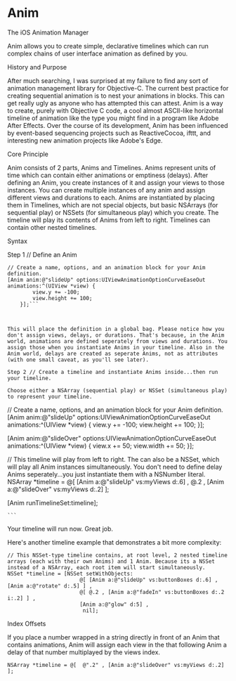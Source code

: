 Anim
====

The iOS Animation Manager

Anim allows you to create simple, declarative timelines which can run complex chains of user interface animation as defined by you.

History and Purpose

After much searching, I was surprised at my failure to find any sort of animation management library for Objective-C. 
The current best practice for creating sequential animation is to nest your animations in blocks. This can get really ugly as anyone who has attempted this can attest. Anim is a way to create, purely with Objective C code, a cool almost ASCII-like horizontal timeline of animation like the type you might find in a program like Adobe After Effects. Over the course of its development, Anim has been influenced by event-based sequencing projects such as ReactiveCocoa, ifttt, and interesting new animation projects like Adobe's Edge.

Core Principle

Anim consists of 2 parts, Anims and Timelines. Anims represent units of time which can contain either animations or emptiness (delays). After defining an Anim, you create instances of it and assign your views to those instances. You can create multiple instances of any anim and assign different views and durations to each.  Anims are instantiated by placing them in Timelines, which are not special objects, but basic NSArrays (for sequential play) or NSSets (for simultaneous play) which you create. The timeline will play its contents of Anims from left to right. Timelines can contain other nested timelines.


Syntax

Step 1 // Define an Anim

```
// Create a name, options, and an animation block for your Anim definition.
[Anim anim:@"slideUp" options:UIViewAnimationOptionCurveEaseOut animations:^(UIView *view) {
        view.y += -100;
        view.height += 100;
    }];```
    
    
    
This will place the definition in a global bag. Please notice how you don't assign views, delays, or durations. That's because, in the Anim world, animations are defined seperately from views and durations. You assign those when you instantiate Anims in your timeline. Also in the Anim world, delays are created as seperate Anims, not as attributes (with one small caveat, as you'll see later).

Step 2 // Create a timeline and instantiate Anims inside...then run your timeline.

Choose either a NSArray (sequential play) or NSSet (simultaneous play) to represent your timeline.

```
// Create a name, options, and an animation block for your Anim definition.
[Anim anim:@"slideUp" options:UIViewAnimationOptionCurveEaseOut animations:^(UIView *view) {
        view.y += -100;
        view.height += 100;
    }];
    
[Anim anim:@"slideOver" options:UIViewAnimationOptionCurveEaseOut animations:^(UIView *view) {
        view.x += 50;
        view.width += 50;
    }];
    
// This timeline will play from left to right. The can also be a NSSet, which will play all Anim instances simultaneously. You don't need to define delay Anims seperately...you just instantiate them with a NSNumber literal.
NSArray *timeline = @[ [Anim a:@"slideUp" vs:myViews d:.6] , @.2 , [Anim a:@"slideOver" vs:myViews d:.2] ];
   
[Anim runTimelineSet:timeline];

    ```

Your timeline will run now. Great job.

Here's another timeline example that demonstrates a bit more complexity:

```
// This NSSet-type timeline contains, at root level, 2 nested timeline arrays (each with their own Anims) and 1 Anim. Because its a NSSet instead of a NSArray, each root item will start simultaneously.
NSSet *timeline = [NSSet setWithObjects:
                       @[ [Anim a:@"slideUp" vs:buttonBoxes d:.6] , [Anim a:@"rotate" d:.5] ] ,
                       @[ @.2 , [Anim a:@"fadeIn" vs:buttonBoxes d:.2 i:.2] ] ,
                       [Anim a:@"glow" d:5] ,
                        nil];
```


Index Offsets

If you place a number wrapped in a string directly in front of an Anim that contains animations, Anim will assign each view in the that following Anim a delay of that number multiplayed by the views index.

```NSArray *timeline = @[  @".2" , [Anim a:@"slideOver" vs:myViews d:.2] ];```


